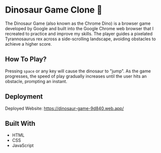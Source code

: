# Dinosaur Game Clone 🦖

The Dinosaur Game (also known as the Chrome Dino) is a browser game developed by Google and built into the Google Chrome web browser that I recreated to practice and improve my skills. The player guides a pixelated Tyrannosaurus rex across a side-scrolling landscape, avoiding obstacles to achieve a higher score.

## How To Play?

Pressing `space` or any key will cause the dinosaur to "jump". As the game progresses, the speed of play gradually increases until the user hits an obstacle, prompting an instant.


## Deployment

Deployed Website: https://dinosaur-game-9d840.web.app/

## Built With

* HTML
* CSS
* JavaScript

